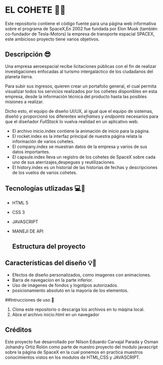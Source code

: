# EL COHETE 🚀💫

Este repositorio contiene el código fuente para una página web informativa sobre el programa de SpaceX,En 2002 fue fundada por Elon Musk (también co-fundador de Tesla-Motors) la empresa de transporte espacial SPACEX, este ambicioso proyecto tiene varios objetivos.

## Descripción 😎

Una empresa aeroespacial recibe licitaciones públicas con el fin de realizar investigaciones enfocadas al turismo intergaláctico de los ciudadanos del planeta tierra.

Para subir sus ingresos, quieren crear un portafolio general, el cual permita visualizar todos los servicios realizados por los cohetes disponibles en esta empresa, desde la información técnica del producto hasta las posibles misiones a realizar.

Dicho esto, el equipo de diseño UI/UX, al igual que el equipo de sistemas, diseñó y proporcionó los diferentes *wireframes* y *endpoints* necesarios para que el diseñador *FullStack* lo vuelva realidad en un aplicativo web.

* El archivo inicio.index contiene la animación de inicio para la página.
* El rocket.index es la interfaz principal de nuestra página relata la información de varios cohetes.
* El company.index se muestran datos de la empresa y varios de sus datos importantes.
* El capsule.index lleva un registro de los cohetes de SpaceX sobre cada uno de sus aterrizajes,despegues y reutilizaciones.
* El history.index es un historial de las historias de fechas y descripciones de los vuelos de varios cohetes.

## Tecnologías utlizadas 💻📓

* HTML 5
* CSS 3
* JAVASCRIPT
* MANEJI DE API

  ## Estructura del proyecto

## Características del diseño 💡🧱

* Efectos de diseño personalizados, como imagenes con animaciones.
* Barra de navegacíon en la parte inferior.
* Uso de imágenes de fondos y logotipos autorizados.
* posicionamiento absoluto en la mayoria de los elementos.

##Intrucciones de uso 📄
1. Clona este repositorio o descarga los archivos en tu máqina local.
2. Abra el archivo inicio.html en un navegador 

## Créditos

Este proyecto fue desarrollado por Nilson Eduardo Carvajal Parada y Osman Johandry Ortiz Rolón como parte de nuestro proyecto del modulo javascript sobre la página de SpaceX en la cual ponemos en practica muestros conocimientos vistos en los modulos de HTML,CSS y JAVASCRIPT.
